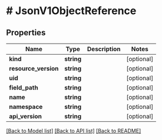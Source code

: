 # # JsonV1ObjectReference

## Properties

Name | Type | Description | Notes
------------ | ------------- | ------------- | -------------
**kind** | **string** |  | [optional]
**resource_version** | **string** |  | [optional]
**uid** | **string** |  | [optional]
**field_path** | **string** |  | [optional]
**name** | **string** |  | [optional]
**namespace** | **string** |  | [optional]
**api_version** | **string** |  | [optional]

[[Back to Model list]](../../README.md#models) [[Back to API list]](../../README.md#endpoints) [[Back to README]](../../README.md)
